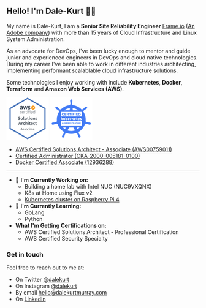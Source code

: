 ## Hello! I'm Dale-Kurt 👋🏼

My name is Dale-Kurt, I am a **Senior Site Reliability Engineer** [Frame.io](https://www.frame.io) ([An Adobe company](https://news.adobe.com/news/news-details/2021/Adobe-Completes-Acquisition-of-Frame.io/default.aspx)) with more than 15 years of Cloud Infrastructure and Linux System Administration. 

As an advocate for DevOps, I've been lucky enough to mentor and guide junior and experienced engineers in DevOps and cloud native technologies. During my career I've been able to work in different industries architecting, implementing performant scalablable cloud infrastructure solutions. 

Some technologies I enjoy working with include **Kubernetes**, **Docker**, **Terraform** and **Amazon Web Services (AWS)**.

![AWS Certified Solutions Architect - Associate (AWS00759011](https://github.com/dalekurt/dalekurt/blob/master/assets/AWS-SolArchitect-Associate.png "AWS Certified Solutions Architect - Associate (AWS00759011") ![Certified Administrator (CKA-2000-005181-0100]( https://github.com/dalekurt/dalekurt/blob/master/assets/cka%2Bfrom%2Bcncfsite%2B_281_29.png "Certified Administrator (CKA-2000-005181-0100")

- [ AWS Certified Solutions Architect - Associate (AWS00759011)](https://www.certmetrics.com/amazon/public/badge.aspx?i=1&t=c&d=2019-03-29&ci=AWS00759011)
- [Certified Administrator (CKA-2000-005181-0100)](https://ti-user-certificates.s3.amazonaws.com/e0df7fbf-a057-42af-8a1f-590912be5460/f1a8b5b5-c969-534f-a348-1de6496d0674-dale-kurt-murray-certified-kubernetes-administrator-cka-certificate.pdf)
- [Docker Certified Associate (12936288)](https://credentials.docker.com/abb3448e-0232-4e56-9d55-4d2d1297ff3c)

---

- 🔬 **I'm Currently Working on:**
  -  Building a home lab with Intel NUC (NUC9VXQNX)
  - K8s at Home using Flux v2
  - [Kubernetes cluster on Raspberry Pi 4](https://github.com/dalekurt/kubernetes-the-fun-way)
- 🌱 **I'm Currently Learning:**
  -  GoLang
  -  Python
- **What I'm Getting Certifications on:**
  - AWS Certified Solutions Architect - Professional Certification
  - AWS Certified Security Specialty

### Get in touch
Feel free to reach out to me at:
- On Twitter [@dalekurt](https://www.twitter.com/dalekurt)
- On Instagram [@dalekurt](https://www.instagram.com/dalekurt)
- By email [hello@dalekurtmurray.com](mailto:hello@dalekurtmurray.com)
- On [LinkedIn](https://www.linkedin.com/in/dalekurtmurray/)
